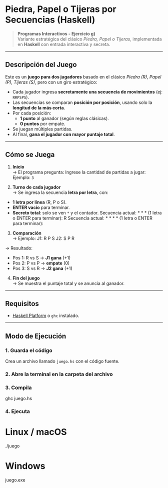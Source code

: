 # Piedra, Papel o Tijeras por Secuencias (Haskell)


> **Programas Interactivos - Ejercicio g)**  
> Variante estratégica del clásico *Piedra, Papel o Tijeras*, implementada en **Haskell** con entrada interactiva y secreta.

---

## Descripción del Juego

Este es un **juego para dos jugadores** basado en el clásico *Piedra (R), Papel (P), Tijeras (S)*, pero con un giro estratégico:

- Cada jugador ingresa **secretamente una secuencia de movimientos** (ej: `RRPSPS`).
- Las secuencias se comparan **posición por posición**, usando solo la **longitud de la más corta**.
- Por cada posición:
  - **1 punto** al ganador (según reglas clásicas).
  - **0 puntos** por empate.
- Se juegan múltiples partidas.
- Al final, **gana el jugador con mayor puntaje total**.

---

## Cómo se Juega

1. **Inicio**  
   → El programa pregunta: 
        Ingrese la cantidad de partidas a jugar: Ejemplo: `3`

2. **Turno de cada jugador**  
→ Se ingresa la secuencia **letra por letra**, con:
- **1 letra por línea** (R, P o S).
- **ENTER vacío** para terminar.
- **Secreto total**: solo se ven `*` y el contador.
Secuencia actual: * * * (1 letra o ENTER para terminar): R
Secuencia actual: * * * * (1 letra o ENTER para terminar):


3. **Comparación**  
→ Ejemplo:
J1: R P S
J2: S P R

→ Resultado:  
- Pos 1: R vs S → **J1 gana** (+1)
- Pos 2: P vs P → **empate** (0)
- Pos 3: S vs R → **J2 gana** (+1)

4. **Fin del juego**  
→ Se muestra el puntaje total y se anuncia al ganador.

---

## Requisitos

- [Haskell Platform](https://www.haskell.org/downloads/) o `ghc` instalado.

---

## Modo de Ejecución

### 1. Guarda el código
Crea un archivo llamado `juego.hs` con el código fuente.

### 2. Abre la terminal en la carpeta del archivo

### 3. Compila
ghc juego.hs

### 4. Ejecuta
# Linux / macOS
./juego

# Windows
juego.exe